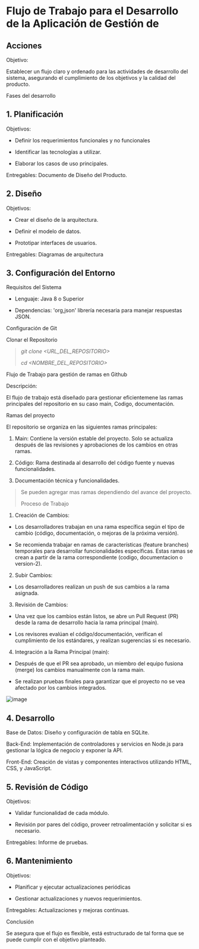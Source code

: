 # Flujo de Trabajo para el Desarrollo de la Aplicación de Gestión de
## Acciones

Objetivo:

Establecer un flujo claro y ordenado para las actividades de desarrollo
del sistema, asegurando el cumplimiento de los objetivos y la calidad
del producto.

Fases del desarrollo

## 1.  Planificación

Objetivos:

-   Definir los requerimientos funcionales y no funcionales

-   Identificar las tecnologías a utilizar.

-   Elaborar los casos de uso principales.

Entregables: Documento de Diseño del Producto.

## 2.  Diseño

Objetivos:

-   Crear el diseño de la arquitectura.

-   Definir el modelo de datos.

-   Prototipar interfaces de usuarios.

Entregables: Diagramas de arquitectura

## 3.  Configuración del Entorno

Requisitos del Sistema

-   Lenguaje: Java 8 o Superior

-   Dependencias: 'org,json' librería necesaria para manejar respuestas
    JSON.

Configuración de Git

Clonar el Repositorio

> *git clone \<URL_DEL_REPOSITORIO\>*
>
> *cd \<NOMBRE_DEL_REPOSITORIO\>*

Flujo de Trabajo para gestión de ramas en Github

Descripción:

El flujo de trabajo está diseñado para gestionar eficientemene las ramas
principales del repositorio en su caso main, Codigo, documentación.

Ramas del proyecto

El repositorio se organiza en las siguientes ramas principales:

1.  Main: Contiene la versión estable del proyecto. Solo se actualiza
    después de las revisiones y aprobaciones de los cambios en otras
    ramas.

2.  Código: Rama destinada al desarrollo del código fuente y nuevas
    funcionalidades.

3.  Documentación técnica y funcionalidades.

> Se pueden agregar mas ramas dependiendo del avance del proyecto.
>
> Proceso de Trabajo

1.  Creación de Cambios:

-   Los desarrolladores trabajan en una rama específica según el tipo de
    cambio (código, documentación, o mejoras de la próxima versión).

-   Se recomienda trabajar en ramas de características (feature
    branches) temporales para desarrollar funcionalidades específicas.
    Estas ramas se crean a partir de la rama correspondiente (codigo,
    documentacion o version-2).

2.  Subir Cambios:

-   Los desarrolladores realizan un push de sus cambios a la rama
    asignada.

3.  Revisión de Cambios:

-   Una vez que los cambios están listos, se abre un Pull Request (PR)
    desde la rama de desarrollo hacia la rama principal (main).

-   Los revisores evalúan el código/documentación, verifican el
    cumplimiento de los estándares, y realizan sugerencias si es
    necesario.

4.  Integración a la Rama Principal (main):

-   Después de que el PR sea aprobado, un miembro del equipo fusiona
    (merge) los cambios manualmente con la rama main.

-   Se realizan pruebas finales para garantizar que el proyecto no se
    vea afectado por los cambios integrados.

![image](https://github.com/user-attachments/assets/c6767558-9dd9-41fb-9d93-f2660feb8468)


## 4.  Desarrollo

Base de Datos: Diseño y configuración de tabla en SQLite.

Back-End: Implementación de controladores y servicios en Node.js para
gestionar la lógica de negocio y exponer la API.

Front-End: Creación de vistas y componentes interactivos utilizando
HTML, CSS, y JavaScript.

## 5.  Revisión de Código

Objetivos:

-   Validar funcionalidad de cada módulo.

-   Revisión por pares del código, proveer retroalimentación y solicitar
    si es necesario.

Entregables: Informe de pruebas.

##  6.  Mantenimiento

Objetivos:

-   Planificar y ejecutar actualizaciones periódicas

-   Gestionar actualizaciones y nuevos requerimientos.

Entregables: Actualizaciones y mejoras continuas.

Conclusión

Se asegura que el flujo es flexible, está estructurado de tal forma que
se puede cumplir con el objetivo planteado.
